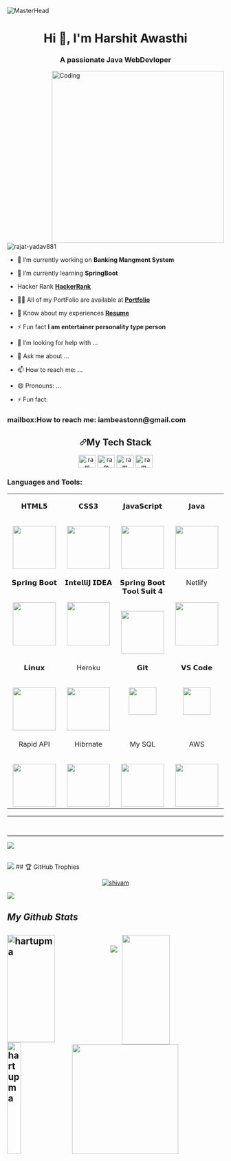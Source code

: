 ![MasterHead](https://www.digitalsolutionservices.com/img/services/web%20development.gif)
<h1 align="center">Hi 👋, I'm Harshit Awasthi</h1>
<h3 align="center">A passionate Java WebDevloper</h3>
<img align="right" width="400" src="https://img.etimg.com/thumb/height-450,width-600,imgsize-638053,msid-84146056/.jpg" alt="Coding">


<p align="left"> <img src="https://komarev.com/ghpvc/?username=hartumpa&label=Profile%20views&color=0e75b6&style=flat" alt="rajat-yadav881" /> </p>

- 🔭 I’m currently working on **Banking Mangment System**

- 🌱 I’m currently learning **SpringBoot**
- Hacker Rank **[HackerRank](https://www.hackerrank.com/Hacker_Bolte)**

- 👨‍💻 All of my PortFolio are available at **[Portfolio](https://hartumpa.github.io/)** 
- 📄 Know about my experiences **[Resume](https://drive.google.com/file/d/1b4CFhI5-8-KyX9Aw-e1qVgwWuDlXTiIP/view?usp=sharing )**

- ⚡ Fun fact **I am entertainer personality type person**
- 🤔 I’m looking for help with ...
- 💬 Ask me about ...
- 📫 How to reach me: ...
- 😄 Pronouns: ...
- ⚡ Fun fact: 

<h3 align="left">mailbox:How to reach me: iambeastonn@gmail.com</h3>
<p align="left">
</p>
<h2 align="center" border="0" dir="auto"><a id="user-content-my-tech-stack" class="anchor" aria-hidden="true" href="#my-tech-stack"><svg class="octicon octicon-link" viewBox="0 0 16 16" version="1.1" width="16" height="16" aria-hidden="true"><path fill-rule="evenodd" d="M7.775 3.275a.75.75 0 001.06 1.06l1.25-1.25a2 2 0 112.83 2.83l-2.5 2.5a2 2 0 01-2.83 0 .75.75 0 00-1.06 1.06 3.5 3.5 0 004.95 0l2.5-2.5a3.5 3.5 0 00-4.95-4.95l-1.25 1.25zm-4.69 9.64a2 2 0 010-2.83l2.5-2.5a2 2 0 012.83 0 .75.75 0 001.06-1.06 3.5 3.5 0 00-4.95 0l-2.5 2.5a3.5 3.5 0 004.95 4.95l1.25-1.25a.75.75 0 00-1.06-1.06l-1.25 1.25a2 2 0 01-2.83 0z"></path></svg></a>My Tech Stack</h2>

<p align="center">
<a href="https://www.linkedin.com/in/harshit-awasthi-fsd/" target="blank"><img align="center" src="https://raw.githubusercontent.com/rahuldkjain/github-profile-readme-generator/master/src/images/icons/Social/linked-in-alt.svg" alt="ram" height="30" width="40" /></a>
<a href="https://www.hackerrank.com/Hacker_Bolte" target="blank"><img align="center" src="https://raw.githubusercontent.com/rahuldkjain/github-profile-readme-generator/master/src/images/icons/Social/hackerrank.svg" alt="ram" height="30" width="40" /></a>
<a href="https://leetcode.com/BeastLearner/" target="blank"><img align="center" src="https://raw.githubusercontent.com/rahuldkjain/github-profile-readme-generator/master/src/images/icons/Social/leet-code.svg" alt="ram" height="30" width="40" /></a>
 <a href="https://www.codechef.com/users/harbe" target="blank"><img align="center" src="https://raw.githubusercontent.com/rahuldkjain/github-profile-readme-generator/master/src/images/icons/Social/code-chef.svg" alt="ram" height="30" width="40" /></a>
</p>



<h3 align="left">Languages and Tools:</h3>
<table align="center">
<tbody>
<tr valign="top">
<td width="25%" align="center">
<p dir="auto"><span>𝗛𝗧𝗠𝗟𝟱</span><br><br></p>
<a><img src="https://cdn.worldvectorlogo.com/logos/html-1.svg" height="100"></a>

</td>
<td width="25%" align="center">
<p dir="auto"><span>𝗖𝗦𝗦𝟯</span><br><br></p>
<a><img src="https://upload.wikimedia.org/wikipedia/commons/6/62/CSS3_logo.svg" height="100"></a>
</td>
<td width="25%" align="center">
<p dir="auto"><span>𝗝𝗮𝘃𝗮𝗦𝗰𝗿𝗶𝗽𝘁</span><br><br></p>
<a><img src="https://cdn.jsdelivr.net/npm/programming-languages-logos/src/javascript/javascript.png" height="100"></a>
</td>
<td width="25%" align="center">
<p dir="auto"><span>𝗝𝗮𝘃𝗮</span><br><br></p>
<a><img src="https://cdn.jsdelivr.net/npm/programming-languages-logos/src/java/java.png" height="100"></a>
</td>
</tr>
<tr valign="top">
<td width="25%" align="center">
<p dir="auto"><span>𝗦𝗽𝗿𝗶𝗻𝗴 𝗕𝗼𝗼𝘁</span><br><br></p>
<a><img src="https://spring.io/images/projects/spring-edf462fec682b9d48cf628eaf9e19521.svg" height="100"></a>
</td>
<td width="25%" align="center">
<p dir="auto"><span>𝗜𝗻𝘁𝗲𝗹𝗹𝗶𝗝 𝗜𝗗𝗘𝗔</span><br><br></p>
<a><img src="https://upload.wikimedia.org/wikipedia/commons/9/9c/IntelliJ_IDEA_Icon.svg" height="100"></a>

</td>
<td width="25%" align="center">
<p dir="auto"><span>𝗦𝗽𝗿𝗶𝗻𝗴 𝗕𝗼𝗼𝘁 𝗧𝗼𝗼𝗹 𝗦𝘂𝗶𝘁 𝟰</span><br><br></p>
<a><img src="https://spring.io/images/logo-spring-tools-gear-3dbfa4e3714afa9d58885422ec7ac8e5.svg" height="100"></a>

</td>
<td width="25%" align="center">
<p dir="auto"><span>Netlify</span><br><br></p>
<a><img src="https://cdn.freebiesupply.com/logos/large/2x/netlify-logo-png-transparent.png" height="100"></a>
</td>
</tr>
<tr valign="top">
<td width="25%" align="center">
<p dir="auto"><span>𝗟𝗶𝗻𝘂𝘅</span><br><br></p>
<a><img src="https://www.seekpng.com/png/full/237-2372232_linux-logo-linux-logo.png" height="100"></a>
</td>
<td width="25%" align="center">
<p dir="auto"><span>Heroku</span><br><br></p>
<a><img src="https://ivangabriele.gallerycdn.vsassets.io/extensions/ivangabriele/vscode-heroku/1.4.3/1563906575407/Microsoft.VisualStudio.Services.Icons.Default" height="100"></a>
</td>
<td width="25%" align="center">
<p dir="auto"><span>𝗚𝗶𝘁</span><br><br></p>
<a target="_blank" rel="noopener noreferrer" href="https://camo.githubusercontent.com/d2821617ebb471dac3033a3e0b8e17c692f6ed59c0c9ad8acdfa7562a6ea6a81/68747470733a2f2f63646e2e737667706f726e2e636f6d2f6c6f676f732f6769742d69636f6e2e737667"><img height="64px" src="https://camo.githubusercontent.com/d2821617ebb471dac3033a3e0b8e17c692f6ed59c0c9ad8acdfa7562a6ea6a81/68747470733a2f2f63646e2e737667706f726e2e636f6d2f6c6f676f732f6769742d69636f6e2e737667" data-canonical-src="https://cdn.svgporn.com/logos/git-icon.svg" style="max-width: 100%;"></a>
</td>
<td width="25%" align="center">
<p dir="auto"><span>𝗩𝗦 𝗖𝗼𝗱𝗲</span><br><br></p>
<a target="_blank" rel="noopener noreferrer" href="https://camo.githubusercontent.com/d4dcf8fd2bf82734a52774ae132c387357221a5d144ef0356e52c66a2d9f41e9/68747470733a2f2f63646e2e737667706f726e2e636f6d2f6c6f676f732f76697375616c2d73747564696f2d636f64652e737667"><img height="64px" src="https://camo.githubusercontent.com/d4dcf8fd2bf82734a52774ae132c387357221a5d144ef0356e52c66a2d9f41e9/68747470733a2f2f63646e2e737667706f726e2e636f6d2f6c6f676f732f76697375616c2d73747564696f2d636f64652e737667" data-canonical-src="https://cdn.svgporn.com/logos/visual-studio-code.svg" style="max-width: 100%;"></a>
</td>
</tr>


<tr valign="top">
<td width="25%" align="center">
<p dir="auto"><span>Rapid API</span><br><br></p>
<a><img src="https://res.cloudinary.com/crunchbase-production/image/upload/c_lpad,h_170,w_170,f_auto,b_white,q_auto:eco,dpr_1/reuntzuy6gy8ssnbktye" height="100"></a>
</td>
<td width="25%" align="center">
<p dir="auto"><span>Hibrnate</span><br><br></p>
<a><img src="http://fruzenshtein.com/wp-content/uploads/2014/01/Hibernate-logo.png" height="100"></a>
</td>
<td width="25%" align="center">
<p dir="auto"><span>My SQL</span><br><br></p>
<a><img src="https://thepiguy.altervista.org/wp-content/uploads/2017/06/mysql-logo.jpg" height="100"></a>
</td>
<td width="25%" align="center">
<p dir="auto"><span>AWS</span><br><br></p>
<a><img src="https://marvel-b1-cdn.bc0a.com/f00000000243109/1x5o5mujiug388ttap1p8s17-wpengine.netdna-ssl.com/wp-content/uploads/2020/12/AWS-logo-2.jpg" height="100"></a>
</td>
</tr>
</tbody>
</table>
<hr>
<br>

---
[![](https://visitcount.itsvg.in/api?id=hartumpa&icon=0&color=1)](https://visitcount.itsvg.in)
 
<br/>
 
<img src="https://raw.githubusercontent.com/andreasbm/readme/master/assets/lines/colored.png"/>
## 🏆 GitHub Trophies
<p align="center"> <a href="https://github.com/ryo-ma/github-profile-trophy"><img src="https://github-profile-trophy.vercel.app/?username=Hartumpa" alt="shivam" /></a> </p>
 
<img src="https://raw.githubusercontent.com/andreasbm/readme/master/assets/lines/colored.png"/>
<h2><i>My Github Stats</i><h2>
<div>
  <img align="left" src="https://github-readme-streak-stats.herokuapp.com/?user=Hartumpa&theme=gotham" alt="hartupma" height="250px" width="47%" />
  <img align="right" src="https://github-readme-stats.vercel.app/api?username=Hartumpa&show_icons=true&theme=gotham" height="255px" width="47%"/>
<div>
  </br>
 
<div>
  <img align="left" src="https://github-readme-stats.vercel.app/api/top-langs/?username=Hartumpa&theme=gotham&langs_count=8" alt="hartupma" height="260px" width="25%" />
  <img align="right" src="https://activity-graph.herokuapp.com/graph?username=Hartumpa&theme=gotham&hide_border=true&area=true" height="255px" width="70%"/>
<div>
 
<img src="https://raw.githubusercontent.com/andreasbm/readme/master/assets/lines/colored.png"/>
